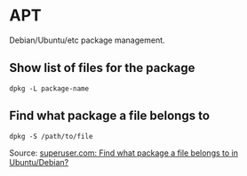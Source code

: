 APT
===

Debian/Ubuntu/etc package management.

## Show list of files for the package

```
dpkg -L package-name
```

## Find what package a file belongs to

```
dpkg -S /path/to/file
```

Source:
[superuser.com: Find what package a file belongs to in Ubuntu/Debian?](https://superuser.com/questions/10997/find-what-package-a-file-belongs-to-in-ubuntu-debian)

